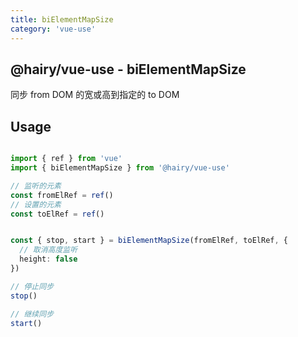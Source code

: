 ```yaml
---
title: biElementMapSize
category: 'vue-use'
---
```

## @hairy/vue-use - biElementMapSize

同步 from DOM 的宽或高到指定的 to DOM

## Usage

~~~typescript

import { ref } from 'vue'
import { biElementMapSize } from '@hairy/vue-use'

// 监听的元素
const fromElRef = ref()
// 设置的元素
const toElRef = ref()


const { stop, start } = biElementMapSize(fromElRef, toElRef, {
  // 取消高度监听
  height: false
})

// 停止同步
stop()

// 继续同步
start()
~~~